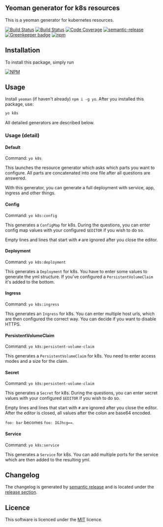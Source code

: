 ## Yeoman generator for k8s resources

This is a yeoman generator for kubernetes resources.

[![Build Status](https://travis-ci.org/smartive/generator-k8s.svg)](https://travis-ci.org/smartive/generator-k8s)
[![Build Status](https://ci.appveyor.com/api/projects/status/x1fducsoh3gyafr6?svg=true)](https://ci.appveyor.com/project/smartive-ci/generator-k8s)
[![Code Coverage](https://codecov.io/gh/smartive/generator-k8s/branch/master/graph/badge.svg)](https://codecov.io/gh/smartive/generator-k8s)
[![semantic-release](https://img.shields.io/badge/%20%20%F0%9F%93%A6%F0%9F%9A%80-semantic--release-e10079.svg)](https://github.com/semantic-release/semantic-release)
[![Greenkeeper badge](https://badges.greenkeeper.io/smartive/generator-k8s.svg)](https://greenkeeper.io/)
[![npm](https://img.shields.io/npm/v/@smartive/generator-k8s.svg?maxAge=3600)](https://www.npmjs.com/package/@smartive/generator-k8s)

## Installation

To install this package, simply run

[![NPM](https://nodei.co/npm/@smartive/generator-k8s.png?downloads=true&stars=true)](https://nodei.co/npm/@smartive/generator-k8s/)

## Usage

Install `yeoman` (if haven't already) `npm i -g yo`.
After you installed this package, use:

```bash
yo k8s
```

All detailed generators are described below.

### Usage (detail)

#### Default
Command: `yo k8s`

This launches the resource generator which asks which parts you want to configure.
All parts are concatenated into one file after all questions are answered.

With this generator, you can generate a full deployment with service, app, ingress and other things.

#### Config
Command: `yo k8s:config`

This generates a `ConfigMap` for k8s. During the questions, you can enter config map values
with your configured `$EDITOR` if you wish to do so.

Empty lines and lines that start with `#` are ignored after you close the editor.

#### Deployment
Command: `yo k8s:deployment`

This generates a `Deployment` for k8s. You have to enter some values to
generate the yml structure. If you've configured a `PersistentVolumeClaim` it's added to the bottom.

#### Ingress
Command: `yo k8s:ingress`

This generates an `Ingress` for k8s. You can enter multiple host urls, which are
then configured the correct way. You can decide if you want to disable HTTPS.

#### PersistentVolumeClaim
Command: `yo k8s:persistent-volume-claim`

This generates a `PersistentVolumeClaim` for k8s. You need to enter access modes and a size for the claim.

#### Secret
Command: `yo k8s:persistent-volume-claim`

This generates a `Secret` for k8s. During the questions, you can enter secret values
with your configured `$EDITOR` if you wish to do so.

Empty lines and lines that start with `#` are ignored after you close the editor.
After the editor is closed, all values after the colon are base64 encoded.

`foo: bar` becomes `foo: IGJhcg==`.

#### Service
Command: `yo k8s:service`

This generates a `Service` for k8s. You can add multiple ports for the service which are then
added to the resulting yml.

## Changelog

The changelog is generated by [semantic release](https://github.com/semantic-release/semantic-release) and is located under
the [release section](https://github.com/smartive/generator-k8s/releases).

## Licence

This software is licenced under the [MIT](LICENSE) licence.
